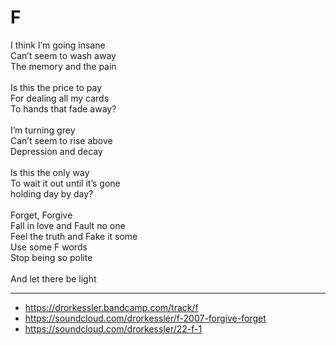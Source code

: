 # F

I think I’m going insane\
Can’t seem to wash away\
The memory and the pain\
\
Is this the price to pay\
For dealing all my cards\
To hands that fade away?\
\
I’m turning grey\
Can’t seem to rise above\
Depression and decay\
\
Is this the only way\
To wait it out until it’s gone\
holding day by day?\
\
Forget, Forgive\
Fall in love and Fault no one\
Feel the truth and Fake it some\
Use some F words\
Stop being so polite\
\
And let there be light

---
- https://drorkessler.bandcamp.com/track/f
- https://soundcloud.com/drorkessler/f-2007-forgive-forget
- https://soundcloud.com/drorkessler/22-f-1
